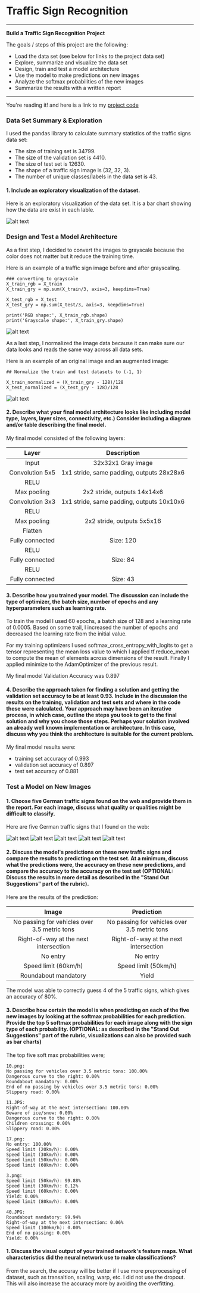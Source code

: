 # **Traffic Sign Recognition** 

---

**Build a Traffic Sign Recognition Project**

The goals / steps of this project are the following:
* Load the data set (see below for links to the project data set)
* Explore, summarize and visualize the data set
* Design, train and test a model architecture
* Use the model to make predictions on new images
* Analyze the softmax probabilities of the new images
* Summarize the results with a written report


[//]: # (Image References)

[image1]: ./examples/Visualization.JPG "Visualization"
[image2]: ./examples/Grayscale.jpg "Grayscaling"
[image3]: ./examples/Normalized.JPG "Normalized"
[image4]: ./examples/10.png "Traffic Sign 1"
[image5]: ./examples/11.JPG "Traffic Sign 2"
[image6]: ./examples/17.png "Traffic Sign 3"
[image7]: ./examples/3.png "Traffic Sign 4"
[image8]: ./examples/40.JPG "Traffic Sign 5"


---

You're reading it! and here is a link to my [project code](https://github.com/Hyun5/CarND-Traffic-Sign-Classifier-Project/blob/master/Traffic_Sign_Classifier.ipynb)

### Data Set Summary & Exploration

I used the pandas library to calculate summary statistics of the traffic
signs data set:

* The size of training set is 34799.
* The size of the validation set is 4410.
* The size of test set is 12630.
* The shape of a traffic sign image is (32, 32, 3).
* The number of unique classes/labels in the data set is 43.

#### 1. Include an exploratory visualization of the dataset.

Here is an exploratory visualization of the data set. It is a bar chart showing how the data are exist in each lable.

![alt text][image1]

### Design and Test a Model Architecture

As a first step, I decided to convert the images to grayscale because the color does not matter but it reduce the training time.

Here is an example of a traffic sign image before and after grayscaling.

```
### converting to grayscale
X_train_rgb = X_train
X_train_gry = np.sum(X_train/3, axis=3, keepdims=True)

X_test_rgb = X_test
X_test_gry = np.sum(X_test/3, axis=3, keepdims=True)

print('RGB shape:', X_train_rgb.shape)
print('Grayscale shape:', X_train_gry.shape)
```

![alt text][image2]

As a last step, I normalized the image data because it can make sure our data looks and reads the same way across all data sets.

Here is an example of an original image and an augmented image:
```
## Normalize the train and test datasets to (-1, 1)

X_train_normalized = (X_train_gry - 128)/128 
X_test_normalized = (X_test_gry - 128)/128
```

![alt text][image3]



#### 2. Describe what your final model architecture looks like including model type, layers, layer sizes, connectivity, etc.) Consider including a diagram and/or table describing the final model.

My final model consisted of the following layers:

| Layer         		|     Description	        					| 
|:---------------------:|:---------------------------------------------:| 
| Input         		| 32x32x1 Gray image   							| 
| Convolution 5x5     	| 1x1 stride, same padding, outputs 28x28x6 	|
| RELU					|												|
| Max pooling	      	| 2x2 stride,  outputs 14x14x6  				|
| Convolution 3x3	    | 1x1 stride, same padding, outputs 10x10x6		|
| RELU					|												|
| Max pooling	      	| 2x2 stride,  outputs 5x5x16  					|
| Flatten		      	|         										|
| Fully connected		| Size: 120										|
| RELU					|												|
| Fully connected		| Size: 84										|
| RELU					|												|
| Fully connected		| Size: 43										|


#### 3. Describe how you trained your model. The discussion can include the type of optimizer, the batch size, number of epochs and any hyperparameters such as learning rate.

To train the model I used 60 epochs, a batch size of 128 and a learning rate of 0.0005.
Based on some trail, I increased the number of epochs and decreased the learning rate from the initial value.

For my training optimizers I used softmax_cross_entropy_with_logits to get a tensor representing the mean loss value to which I applied tf.reduce_mean to compute the mean of elements across dimensions of the result. Finally I applied minimize to the AdamOptimizer of the previous result.

My final model Validation Accuracy was 0.897

#### 4. Describe the approach taken for finding a solution and getting the validation set accuracy to be at least 0.93. Include in the discussion the results on the training, validation and test sets and where in the code these were calculated. Your approach may have been an iterative process, in which case, outline the steps you took to get to the final solution and why you chose those steps. Perhaps your solution involved an already well known implementation or architecture. In this case, discuss why you think the architecture is suitable for the current problem.

My final model results were:
* training set accuracy of 0.993
* validation set accuracy of 0.897 
* test set accuracy of 0.881



### Test a Model on New Images

#### 1. Choose five German traffic signs found on the web and provide them in the report. For each image, discuss what quality or qualities might be difficult to classify.

Here are five German traffic signs that I found on the web:

![alt text][image4] ![alt text][image5] ![alt text][image6] 
![alt text][image7] ![alt text][image8]


#### 2. Discuss the model's predictions on these new traffic signs and compare the results to predicting on the test set. At a minimum, discuss what the predictions were, the accuracy on these new predictions, and compare the accuracy to the accuracy on the test set (OPTIONAL: Discuss the results in more detail as described in the "Stand Out Suggestions" part of the rubric).

Here are the results of the prediction:

| Image			       	        		        | Prediction									| 
|:---------------------------------------------:|:---------------------------------------------:| 
| No passing for vehicles over 3.5 metric tons	| No passing for vehicles over 3.5 metric tons	| 
| Right-of-way at the next intersection			| Right-of-way at the next intersection			|
| No entry										| No entry										|
| Speed limit (60km/h)					   		| Speed limit (50km/h) 							|
| Roundabout mandatory							| Yield 										|


The model was able to correctly guess 4 of the 5 traffic signs, which gives an accuracy of 80%. 


#### 3. Describe how certain the model is when predicting on each of the five new images by looking at the softmax probabilities for each prediction. Provide the top 5 softmax probabilities for each image along with the sign type of each probability. (OPTIONAL: as described in the "Stand Out Suggestions" part of the rubric, visualizations can also be provided such as bar charts)


The top five soft max probabilities were;

```
10.png:
No passing for vehicles over 3.5 metric tons: 100.00%
Dangerous curve to the right: 0.00%
Roundabout mandatory: 0.00%
End of no passing by vehicles over 3.5 metric tons: 0.00%
Slippery road: 0.00%

11.JPG:
Right-of-way at the next intersection: 100.00%
Beware of ice/snow: 0.00%
Dangerous curve to the right: 0.00%
Children crossing: 0.00%
Slippery road: 0.00%

17.png:
No entry: 100.00%
Speed limit (20km/h): 0.00%
Speed limit (30km/h): 0.00%
Speed limit (50km/h): 0.00%
Speed limit (60km/h): 0.00%

3.png:
Speed limit (50km/h): 99.88%
Speed limit (30km/h): 0.12%
Speed limit (60km/h): 0.00%
Yield: 0.00%
Speed limit (80km/h): 0.00%

40.JPG:
Roundabout mandatory: 99.94%
Right-of-way at the next intersection: 0.06%
Speed limit (100km/h): 0.00%
End of no passing: 0.00%
Yield: 0.00%

```


#### 1. Discuss the visual output of your trained network's feature maps. What characteristics did the neural network use to make classifications?

From the search, the accuray will be better if I use more preprocessing of dataset, such as transaltion, scaling, warp, etc.
I did not use the dropout. This will also increase the accuracy more by avoiding the overfitting.

